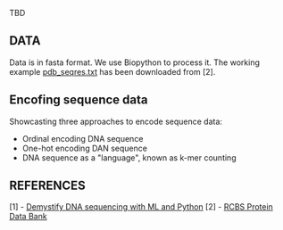 TBD

## DATA
Data is in fasta format. We use Biopython to process it. The working example [pdb_seqres.txt](/tests/data/pdb_seqres.txt) has been downloaded from [2].

## Encofing sequence data
Showcasting three approaches to encode sequence data:
- Ordinal encoding DNA sequence
- One-hot encoding DAN sequence
- DNA sequence as a "language", known as k-mer counting

## REFERENCES
[1] - [Demystify DNA sequencing with ML and Python](https://www.theaidream.com/post/demystify-dna-sequencing-with-machine-learning-and-python)
[2] - [RCBS Protein Data Bank](https://www.rcsb.org/downloads/fasta)